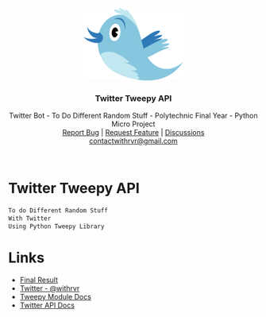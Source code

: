 <p align="center">
  <a href="https://twitter-tweepy-api.herokuapp.com">
    <img src="./static/images/logo3.svg" alt="Twitter logo" width="200">
  </a>
</p>

<h3 align="center">Twitter Tweepy API</h3>

<p align="center">
  Twitter Bot - To Do Different Random Stuff - Polytechnic Final Year - Python Micro Project
  <br>
  <a href="https://github.com/withrvr/Twitter-Tweepy-API/issues/new?template=bug_report.md">Report Bug</a>
  |
  <a href="https://github.com/withrvr/Twitter-Tweepy-API/issues/new?template=feature_request.md">Request Feature</a>
  |
  <a href="https://github.com/withrvr/Twitter-Tweepy-API/discussions">Discussions</a>
  <br>
  <a href="mailto:contactwithrvr@gmail.com">contactwithrvr@gmail.com</a>
</p>

<br>

# Twitter Tweepy API

```
To do Different Random Stuff
With Twitter
Using Python Tweepy Library
```

# Links

-   [Final Result](https://twitter-tweepy-api.herokuapp.com/)
-   [Twitter - @withrvr](https://twitter.com/withrvr)
-   [Tweepy Module Docs](https://docs.tweepy.org/)
-   [Twitter API Docs](https://developer.twitter.com/en/docs/twitter-api)
